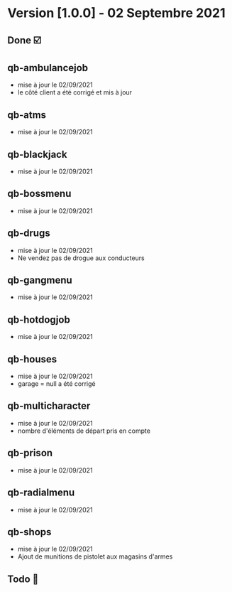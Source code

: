 # Version [1.0.0] - 02 Septembre 2021

## Done ☑️

## qb-ambulancejob
- mise à jour le 02/09/2021
- le côté client a été corrigé et mis à jour

## qb-atms
- mise à jour le 02/09/2021

## qb-blackjack
- mise à jour le 02/09/2021

## qb-bossmenu
- mise à jour le 02/09/2021

## qb-drugs
- mise à jour le 02/09/2021
- Ne vendez pas de drogue aux conducteurs

## qb-gangmenu
- mise à jour le 02/09/2021

## qb-hotdogjob
- mise à jour le 02/09/2021

## qb-houses
- mise à jour le 02/09/2021
- garage = null a été corrigé

## qb-multicharacter
- mise à jour le 02/09/2021
- nombre d'éléments de départ pris en compte

## qb-prison
- mise à jour le 02/09/2021

## qb-radialmenu
- mise à jour le 02/09/2021

## qb-shops
- mise à jour le 02/09/2021
- Ajout de munitions de pistolet aux magasins d'armes

## Todo 🔄️
